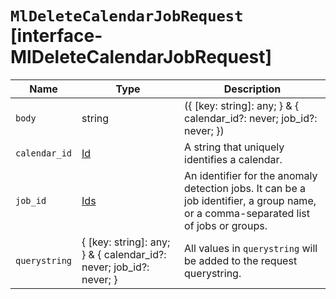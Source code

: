 # `MlDeleteCalendarJobRequest` [interface-MlDeleteCalendarJobRequest]

| Name | Type | Description |
| - | - | - |
| `body` | string | ({ [key: string]: any; } & { calendar_id?: never; job_id?: never; }) | All values in `body` will be added to the request body. |
| `calendar_id` | [Id](./Id.md) | A string that uniquely identifies a calendar. |
| `job_id` | [Ids](./Ids.md) | An identifier for the anomaly detection jobs. It can be a job identifier, a group name, or a comma-separated list of jobs or groups. |
| `querystring` | { [key: string]: any; } & { calendar_id?: never; job_id?: never; } | All values in `querystring` will be added to the request querystring. |
